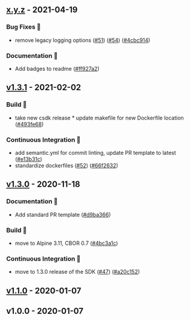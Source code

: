 
<a name="x.y.z"></a>
## [x.y.z] - 2021-04-19
### Bug Fixes 🐛
- remove legacy logging options ([#51](https://github.com/edgexfoundry/device-bacnet-c/issues/51)) ([#54](https://github.com/edgexfoundry/device-bacnet-c/issues/54)) ([#4cbc914](https://github.com/edgexfoundry/device-bacnet-c/commits/4cbc914))
### Documentation 📖
- Add badges to readme ([#ff927a2](https://github.com/edgexfoundry/device-bacnet-c/commits/ff927a2))

<a name="v1.3.1"></a>
## [v1.3.1] - 2021-02-02
### Build 👷
- take new csdk release * update makefile for new Dockerfile location ([#493fe68](https://github.com/edgexfoundry/device-bacnet-c/commits/493fe68))
### Continuous Integration 🔄
- add semantic.yml for commit linting, update PR template to latest ([#e13b31c](https://github.com/edgexfoundry/device-bacnet-c/commits/e13b31c))
- standardize dockerfiles ([#52](https://github.com/edgexfoundry/device-bacnet-c/issues/52)) ([#66f2632](https://github.com/edgexfoundry/device-bacnet-c/commits/66f2632))

<a name="v1.3.0"></a>
## [v1.3.0] - 2020-11-18
### Documentation 📖
- Add standard PR template ([#d9ba366](https://github.com/edgexfoundry/device-bacnet-c/commits/d9ba366))
### Build 👷
- move to Alpine 3.11, CBOR 0.7 ([#4bc3a1c](https://github.com/edgexfoundry/device-bacnet-c/commits/4bc3a1c))
### Continuous Integration 🔄
- move to 1.3.0 release of the SDK ([#47](https://github.com/edgexfoundry/device-bacnet-c/issues/47)) ([#a20c152](https://github.com/edgexfoundry/device-bacnet-c/commits/a20c152))

<a name="v1.1.0"></a>
## [v1.1.0] - 2020-01-07

<a name="v1.0.0"></a>
## v1.0.0 - 2020-01-07

[Unreleased]: https://github.com/edgexfoundry/device-bacnet-c/compare/x.y.z...HEAD
[x.y.z]: https://github.com/edgexfoundry/device-bacnet-c/compare/v1.3.1...x.y.z
[v1.3.1]: https://github.com/edgexfoundry/device-bacnet-c/compare/v1.3.0...v1.3.1
[v1.3.0]: https://github.com/edgexfoundry/device-bacnet-c/compare/v1.1.0...v1.3.0
[v1.1.0]: https://github.com/edgexfoundry/device-bacnet-c/compare/v1.0.0...v1.1.0
